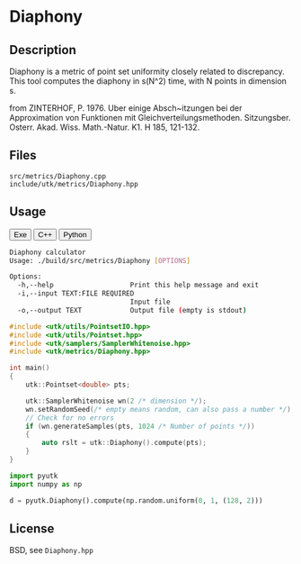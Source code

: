 # Diaphony

## Description

Diaphony is a metric of point set uniformity closely related to discrepancy.
This tool computes the diaphony in s(N^2) time, with N points in dimension s.

from
ZINTERHOF, P. 1976. Uber einige Absch~itzungen bei der Approximation von Funktionen mit Gleichverteilungsmethoden. Sitzungsber. Osterr. Akad. Wiss. Math.-Natur. K1. H 185, 121-132.


## Files

```
src/metrics/Diaphony.cpp  
include/utk/metrics/Diaphony.hpp
```

## Usage

<button class="tablink exebutton" onclick="openCode('exe', this)" markdown="1">Exe</button> 
<button class="tablink cppbutton" onclick="openCode('cpp', this)" markdown="1">C++</button> 
<button class="tablink pybutton" onclick="openCode('py', this)" markdown="1">Python</button> 
<br/>
  

<div class="exe tabcontent">

```bash
Diaphony calculator
Usage: ./build/src/metrics/Diaphony [OPTIONS]

Options:
  -h,--help                   Print this help message and exit
  -i,--input TEXT:FILE REQUIRED
                              Input file
  -o,--output TEXT            Output file (empty is stdout)
```

</div>

<div class="cpp tabcontent">

```  cpp
#include <utk/utils/PointsetIO.hpp>
#include <utk/utils/Pointset.hpp>
#include <utk/samplers/SamplerWhitenoise.hpp>
#include <utk/metrics/Diaphony.hpp>

int main()
{
    utk::Pointset<double> pts;

    utk::SamplerWhitenoise wn(2 /* dimension */);
    wn.setRandomSeed(/* empty means random, can also pass a number */);
    // Check for no errors
    if (wn.generateSamples(pts, 1024 /* Number of points */))
    {
        auto rslt = utk::Diaphony().compute(pts);
    }
}
```  

</div>

<div class="py tabcontent">

``` python
import pyutk
import numpy as np

d = pyutk.Diaphony().compute(np.random.uniform(0, 1, (128, 2)))
```  

</div>

## License

BSD, see `Diaphony.hpp`